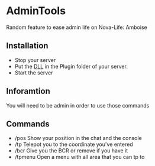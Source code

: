 # AdminTools
Random feature to ease admin life on Nova-Life: Amboise

## Installation

- Stop your server
- Put the [DLL](https://github.com/Antoniofo/AdminTools/releases) in the Plugin folder of your server.
- Start the server

## Inforamtion

You will need to be admin in order to use those commands

## Commands

- /pos            Show your position in the chat and the console
- /tp <x> <y> <z> Telepot you to the coordinate you've entered
- /bcr            Give you the BCR or remove if you have it
- /tpmenu	  Open a menu with all area that you can tp to
